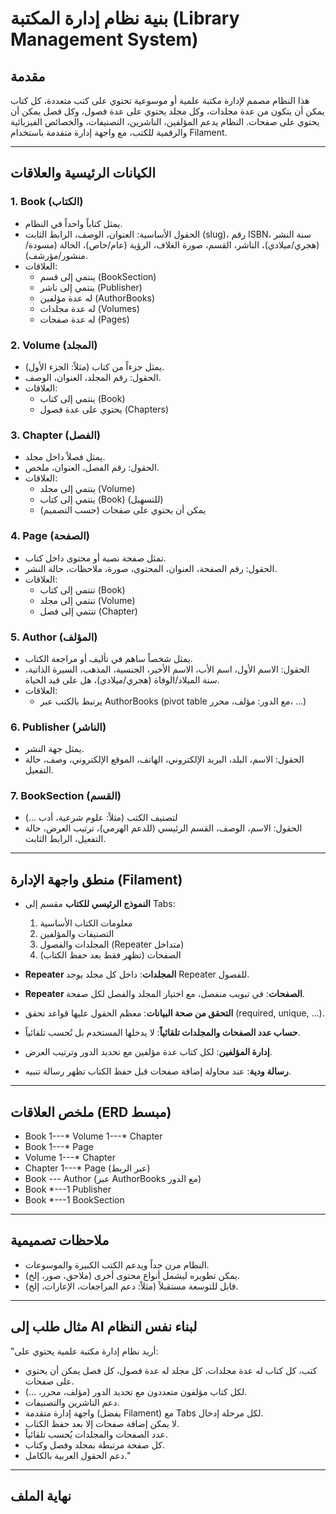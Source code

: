 # بنية نظام إدارة المكتبة (Library Management System)

## مقدمة
هذا النظام مصمم لإدارة مكتبة علمية أو موسوعية تحتوي على كتب متعددة، كل كتاب يمكن أن يتكون من عدة مجلدات، وكل مجلد يحتوي على عدة فصول، وكل فصل يمكن أن يحتوي على صفحات. النظام يدعم المؤلفين، الناشرين، التصنيفات، والخصائص الفيزيائية والرقمية للكتب، مع واجهة إدارة متقدمة باستخدام Filament.

---

## الكيانات الرئيسية والعلاقات

### 1. Book (الكتاب)
- يمثل كتاباً واحداً في النظام.
- الحقول الأساسية: العنوان، الوصف، الرابط الثابت (slug)، رقم ISBN، سنة النشر (هجري/ميلادي)، الناشر، القسم، صورة الغلاف، الرؤية (عام/خاص)، الحالة (مسودة/منشور/مؤرشف).
- العلاقات:
  - ينتمي إلى قسم (BookSection)
  - ينتمي إلى ناشر (Publisher)
  - له عدة مؤلفين (AuthorBooks)
  - له عدة مجلدات (Volumes)
  - له عدة صفحات (Pages)

### 2. Volume (المجلد)
- يمثل جزءاً من كتاب (مثلاً: الجزء الأول).
- الحقول: رقم المجلد، العنوان، الوصف.
- العلاقات:
  - ينتمي إلى كتاب (Book)
  - يحتوي على عدة فصول (Chapters)

### 3. Chapter (الفصل)
- يمثل فصلاً داخل مجلد.
- الحقول: رقم الفصل، العنوان، ملخص.
- العلاقات:
  - ينتمي إلى مجلد (Volume)
  - ينتمي إلى كتاب (Book) (للتسهيل)
  - يمكن أن يحتوي على صفحات (حسب التصميم)

### 4. Page (الصفحة)
- تمثل صفحة نصية أو محتوى داخل كتاب.
- الحقول: رقم الصفحة، العنوان، المحتوى، صورة، ملاحظات، حالة النشر.
- العلاقات:
  - تنتمي إلى كتاب (Book)
  - تنتمي إلى مجلد (Volume)
  - تنتمي إلى فصل (Chapter)

### 5. Author (المؤلف)
- يمثل شخصاً ساهم في تأليف أو مراجعة الكتاب.
- الحقول: الاسم الأول، اسم الأب، الاسم الأخير، الجنسية، المذهب، السيرة الذاتية، سنة الميلاد/الوفاة (هجري/ميلادي)، هل على قيد الحياة.
- العلاقات:
  - يرتبط بالكتب عبر AuthorBooks (pivot table مع الدور: مؤلف، محرر، ...)

### 6. Publisher (الناشر)
- يمثل جهة النشر.
- الحقول: الاسم، البلد، البريد الإلكتروني، الهاتف، الموقع الإلكتروني، وصف، حالة التفعيل.

### 7. BookSection (القسم)
- لتصنيف الكتب (مثلاً: علوم شرعية، أدب ...)
- الحقول: الاسم، الوصف، القسم الرئيسي (للدعم الهرمي)، ترتيب العرض، حالة التفعيل، الرابط الثابت.

---

## منطق واجهة الإدارة (Filament)

- **النموذج الرئيسي للكتاب** مقسم إلى Tabs:
  1. معلومات الكتاب الأساسية
  2. التصنيفات والمؤلفين
  3. المجلدات والفصول (Repeater متداخل)
  4. الصفحات (تظهر فقط بعد حفظ الكتاب)

- **Repeater المجلدات**: داخل كل مجلد يوجد Repeater للفصول.
- **Repeater الصفحات**: في تبويب منفصل، مع اختيار المجلد والفصل لكل صفحة.
- **التحقق من صحة البيانات**: معظم الحقول عليها قواعد تحقق (required, unique, ...).
- **حساب عدد الصفحات والمجلدات تلقائياً**: لا يدخلها المستخدم بل تُحسب تلقائياً.
- **إدارة المؤلفين**: لكل كتاب عدة مؤلفين مع تحديد الدور وترتيب العرض.
- **رسالة ودية**: عند محاولة إضافة صفحات قبل حفظ الكتاب تظهر رسالة تنبيه.

---

## ملخص العلاقات (ERD مبسط)

- Book 1---* Volume 1---* Chapter
- Book 1---* Page
- Volume 1---* Chapter
- Chapter 1---* Page (عبر الربط)
- Book *---* Author (عبر AuthorBooks مع الدور)
- Book *---1 Publisher
- Book *---1 BookSection

---

## ملاحظات تصميمية
- النظام مرن جداً ويدعم الكتب الكبيرة والموسوعات.
- يمكن تطويره ليشمل أنواع محتوى أخرى (ملاحق، صور، إلخ).
- قابل للتوسعة مستقبلاً (مثلاً: دعم المراجعات، الإعارات، إلخ).

---

## مثال طلب إلى AI لبناء نفس النظام

"أريد نظام إدارة مكتبة علمية يحتوي على:
- كتب، كل كتاب له عدة مجلدات، كل مجلد له عدة فصول، كل فصل يمكن أن يحتوي على صفحات.
- لكل كتاب مؤلفون متعددون مع تحديد الدور (مؤلف، محرر، ...).
- دعم الناشرين والتصنيفات.
- واجهة إدارة متقدمة (يفضل Filament) مع Tabs لكل مرحلة إدخال.
- لا يمكن إضافة صفحات إلا بعد حفظ الكتاب.
- عدد الصفحات والمجلدات يُحسب تلقائياً.
- كل صفحة مرتبطة بمجلد وفصل وكتاب.
- دعم الحقول العربية بالكامل."

---

## نهاية الملف
